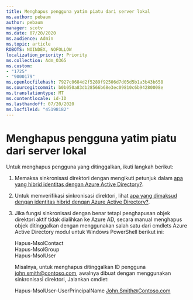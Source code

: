 ```yaml
---
title: Menghapus pengguna yatim piatu dari server lokal
ms.author: pebaum
author: pebaum
manager: scotv
ms.date: 07/20/2020
ms.audience: Admin
ms.topic: article
ROBOTS: NOINDEX, NOFOLLOW
localization_priority: Priority
ms.collection: Adm_O365
ms.custom:
- "1725"
- "9000179"
ms.openlocfilehash: 7927c0684d2f5289f92506d7d05d5b1a3b43b658
ms.sourcegitcommit: b0b050a83db28566b68e3ec09810c6b94280008e
ms.translationtype: MT
ms.contentlocale: id-ID
ms.lasthandoff: 07/20/2020
ms.locfileid: "45198182"
---
```

# <a name="delete-orphaned-user-from-on-premises-server"></a>Menghapus pengguna yatim piatu dari server lokal

Untuk menghapus pengguna yang ditinggalkan, ikuti langkah berikut:

1. Memaksa sinkronisasi direktori dengan mengikuti petunjuk dalam [apa yang hibrid identitas dengan Azure Active Directory?](https://technet.microsoft.com/library/jj151771.aspx#bkmk_synchronizedirectories).

2. Untuk memverifikasi sinkronisasi direktori, lihat [apa yang dimaksud dengan identitas hibrid dengan Azure Active Directory?](https://technet.microsoft.com/library/jj151797.aspx).

3. Jika fungsi sinkronisasi dengan benar tetapi penghapusan objek direktori aktif tidak dialihkan ke Azure AD, secara manual menghapus objek ditinggalkan dengan menggunakan salah satu dari cmdlets Azure Active Directory modul untuk Windows PowerShell berikut ini:

    Hapus-MsolContact  
    Hapus-MsolGroup  
    Hapus-MsolUser

    Misalnya, untuk menghapus ditinggalkan ID pengguna john.smith@contoso.com, awalnya dibuat dengan menggunakan sinkronisasi direktori, Jalankan cmdlet:

    Hapus-MsolUser-UserPrincipalName John.Smith@Contoso.com